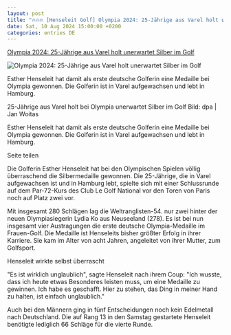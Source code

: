 ```yaml
---
layout: post
title: "🔥🔥🔥 [Henseleit Golf] Olympia 2024: 25-Jährige aus Varel holt unerwartet Silber im Golf"
date: Sat, 10 Aug 2024 15:00:00 +0200
categories: entries DE
---
```

[Olympia 2024: 25-Jährige aus Varel holt unerwartet Silber im Golf](https://www.butenunbinnen.de/sport/esther-henseleit-varel-olympia-golf-100.html)

![Olympia 2024: 25-Jährige aus Varel holt unerwartet Silber im Golf](https://www.butenunbinnen.de/bilder/henseleit-100~_v-1280x720_c-1723308866392.jpg)

Esther Henseleit hat damit als erste deutsche Golferin eine Medaille bei Olympia gewonnen. Die Golferin ist in Varel aufgewachsen und lebt in Hamburg.

25-Jährige aus Varel holt bei Olympia unerwartet Silber im Golf Bild: dpa | Jan Woitas

Esther Henseleit hat damit als erste deutsche Golferin eine Medaille bei Olympia gewonnen. Die Golferin ist in Varel aufgewachsen und lebt in Hamburg.

Seite teilen

Die Golferin Esther Henseleit hat bei den Olympischen Spielen völlig überraschend die Silbermedaille gewonnen. Die 25-Jährige, die in Varel aufgewachsen ist und in Hamburg lebt, spielte sich mit einer Schlussrunde auf dem Par-72-Kurs des Club Le Golf National vor den Toren von Paris noch auf Platz zwei vor.

Mit insgesamt 280 Schlägen lag die Weltranglisten-54. nur zwei hinter der neuen Olympiasiegerin Lydia Ko aus Neuseeland (278). Es ist bei nun insgesamt vier Austragungen die erste deutsche Olympia-Medaille im Frauen-Golf. Die Medaille ist Henseleits bisher größter Erfolg in ihrer Karriere. Sie kam im Alter von acht Jahren, angeleitet von ihrer Mutter, zum Golfsport.

Henseleit wirkte selbst überrascht

"Es ist wirklich unglaublich", sagte Henseleit nach ihrem Coup: "Ich wusste, dass ich heute etwas Besonderes leisten muss, um eine Medaille zu gewinnen. Ich habe es geschafft. Hier zu stehen, das Ding in meiner Hand zu halten, ist einfach unglaublich."

Auch bei den Männern ging in fünf Entscheidungen noch kein Edelmetall nach Deutschland. Die auf Rang 13 in den Samstag gestartete Henseleit benötigte lediglich 66 Schläge für die vierte Runde.

